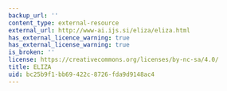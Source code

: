 ```yaml
---
backup_url: ''
content_type: external-resource
external_url: http://www-ai.ijs.si/eliza/eliza.html
has_external_licence_warning: true
has_external_license_warning: true
is_broken: ''
license: https://creativecommons.org/licenses/by-nc-sa/4.0/
title: ELIZA
uid: bc25b9f1-bb69-422c-8726-fda9d9148ac4
---
```

